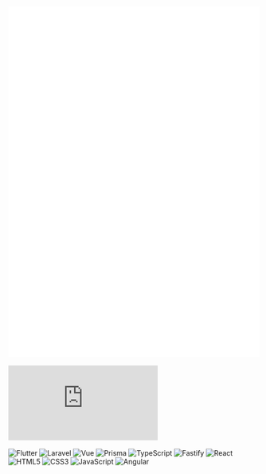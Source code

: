 <!-- ### Hi there 👋 -->

<!--
**puchimilk/puchimilk** is a ✨ _special_ ✨ repository because its `README.md` (this file) appears on your GitHub profile.

Here are some ideas to get you started:

- 🔭 I’m currently working on ...
- 🌱 I’m currently learning ...
- 👯 I’m looking to collaborate on ...
- 🤔 I’m looking for help with ...
- 💬 Ask me about ...
- 📫 How to reach me: ...
- 😄 Pronouns: ...
- ⚡ Fun fact: ...
-->

<!-- Metrics -->
![Metrics](https://github.com/puchimilk/puchimilk/blob/master/github-metrics.svg)

<!-- GitHub Stats -->
[![My languages](https://github-stats-evirunurm.vercel.app/api/languages.js?username=puchimilk&pie=false)](https://github.com/evirunurm/github-stats)

<!-- Shields IO -->
![Flutter](https://img.shields.io/badge/-Flutter-02569B?style=flat&logo=flutter&logoColor=FFFFFF)
![Laravel](https://img.shields.io/badge/-Laravel-FF2D20?style=flat&logo=laravel&logoColor=FFFFFF)
![Vue](https://img.shields.io/badge/-Vue.js-4FC08D?style=flat&logo=vuedotjs&logoColor=FFFFFF)
![Prisma](https://img.shields.io/badge/-Prisma-2D3748?style=flat&logo=prisma&logoColor=FFFFFF)
![TypeScript](https://img.shields.io/badge/-TypeScript-3178C6?style=flat&logo=typescript&logoColor=FFFFFF)
![Fastify](https://img.shields.io/badge/-Fastify-000000?style=flat&logo=fastify&logoColor=FFFFFF)
![React](https://img.shields.io/badge/-React-61DAFB?style=flat&logo=react&logoColor=FFFFFF)
![HTML5](https://img.shields.io/badge/-HTML5-E34F26?style=flat&logo=html5&logoColor=FFFFFF)
![CSS3](https://img.shields.io/badge/-CSS3-1572B6?style=flat&logo=css3&logoColor=FFFFFF)
![JavaScript](https://img.shields.io/badge/-JavaScript-F7DF1E?style=flat&logo=javascript&logoColor=FFFFFF)
![Angular](https://img.shields.io/badge/-Angular-DD0031?style=flat&logo=angular&logoColor=FFFFFF)
